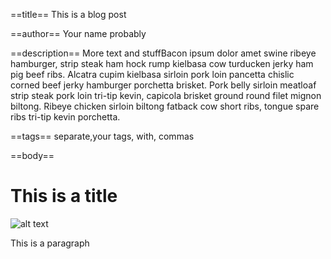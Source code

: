 ==title==
This is a blog post

==author==
Your name probably

==description==
More text and stuffBacon ipsum dolor amet swine ribeye hamburger, strip steak ham hock rump kielbasa cow turducken jerky ham pig beef ribs. Alcatra cupim kielbasa sirloin pork loin pancetta chislic corned beef jerky hamburger porchetta brisket. Pork belly sirloin meatloaf strip steak pork loin tri-tip kevin, capicola brisket ground round filet mignon biltong. Ribeye chicken sirloin biltong fatback cow short ribs, tongue spare ribs tri-tip kevin porchetta.



==tags==
separate,your tags, with, commas

==body==

# This is a title

![alt text](picture.jpg "Awesome picture")

This is a paragraph